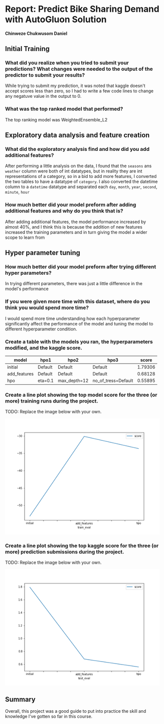 # Report: Predict Bike Sharing Demand with AutoGluon Solution
#### Chinweze Chukwusom Daniel

## Initial Training
### What did you realize when you tried to submit your predictions? What changes were needed to the output of the predictor to submit your results?
While trying to submit my prediction, it was noted that kaggle doesn't accept scores less than zero, so I had to write a few code lines to change any negatuve value in the output to 0.

### What was the top ranked model that performed?
The top ranking model was WeightedEnsemble_L2

## Exploratory data analysis and feature creation
### What did the exploratory analysis find and how did you add additional features?
After performing a little analysis on the data, I found that the `seasons` ans `weather` column were both of int datatypes, but in reality they are int representations of a category, so in a bid to add more features, I converted the two tables to have a datatype of `category`. I also converted the datetime column to a `datetime` datatype and separated each `day`, `month`, `year`, `second`, `minute`, `hour`

### How much better did your model preform after adding additional features and why do you think that is?
After adding additional features, the model performance increased by almost 40%, and I think this is because the addition of new features increased the training parameters and in turn giving the model a wider scope to learn from

## Hyper parameter tuning
### How much better did your model preform after trying different hyper parameters?
In trying different parameters, there was just a little difference in the model's performance

### If you were given more time with this dataset, where do you think you would spend more time?
I would spend more time understanding how each hyperparameter significantly affect the performance of the model and tuning the model to different hyperparameter condition.

### Create a table with the models you ran, the hyperparameters modified, and the kaggle score.
|model|hpo1|hpo2|hpo3|score|
|--|--|--|--|--|
|initial|Default|Default|Default|1.79306|
|add_features|Default|Default|Default|0.68128|
|hpo|eta=0.1|max_depth=12|no_of_tress=Default|0.55895|

### Create a line plot showing the top model score for the three (or more) training runs during the project.

TODO: Replace the image below with your own.

![model_train_score.png](img/model_train_score.png)

### Create a line plot showing the top kaggle score for the three (or more) prediction submissions during the project.

TODO: Replace the image below with your own.

![model_test_score.png](img/model_test_score.png)

## Summary
Overall, this project was a good guide to put into practice the skill and knowledge I've gotten so far in this course.
